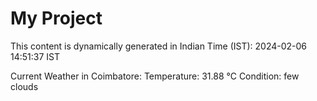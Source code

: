 # My Project

This content is dynamically generated in Indian Time (IST): 2024-02-06 14:51:37 IST


Current Weather in Coimbatore:
Temperature: 31.88 °C
Condition: few clouds

